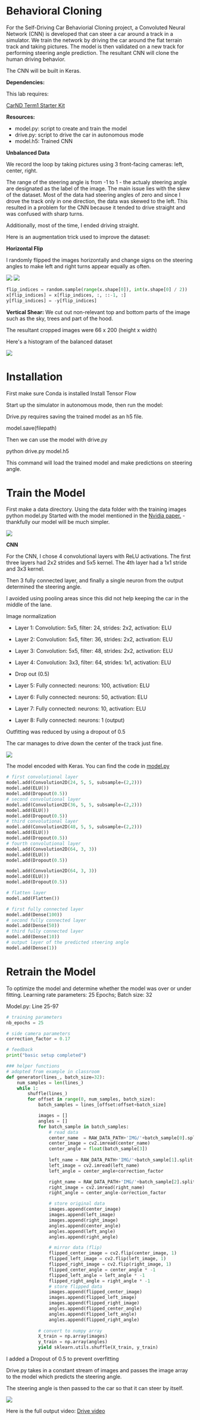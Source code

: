 










# Behavioral Cloning

For the Self-Driving Car Behaviorial Cloning project, a Convoluted Neural Network (CNN) is developed that can steer a car around a track in a simulator. We train the network by driving the car around the flat terrain track and taking pictures. The model is then validated on a new track for performing steering angle prediction. The resultant CNN will clone the human driving behavior.

The CNN will be built in Keras.

**Dependencies:**

This lab requires:

[CarND Term1 Starter Kit](https://github.com/udacity/CarND-Term1-Starter-Kit)
    
**Resources:**
   
* model.py: script to create and train the model
* drive.py: script to drive the car in autonomous mode
* model.h5: Trained CNN


**Unbalanced Data**

We record the loop by taking pictures using 3 front-facing cameras: left, center, right. 

The range of the steering angle is from -1 to 1 - the actualy steering angle are designated as the label of the image. The main issue lies with the skew of the dataset. Most of the data had steering angles of zero and since I drove the track only in one direction, the data was skewed to the left. This resulted in a problem for the CNN because it tended to drive straight and was confused with sharp turns.

Additionally, most of the time, I ended driving straight. 

Here is an augmentation trick used to improve the dataset:

**Horizontal Flip**

I randomly flipped the images horizontally and change signs on the steering angles to make left and right turns appear equally as often.

<img src="Images/center.png">       <img src="Images/flipped.png">



```python
flip_indices = random.sample(range(x.shape[0]), int(x.shape[0] / 2))
x[flip_indices] = x[flip_indices, :, ::-1, :]
y[flip_indices] = -y[flip_indices]
```


**Vertical Shear:** We cut out non-relevant top and bottom parts of the image such as the sky, trees and part of the hood.

The resultant cropped images were 66 x 200 (height x width)

Here's a histogram of the balanced dataset

<img src="Images/histogram.png">

# Installation

First make sure Conda is installed
Install Tensor Flow

Start up the simulator in autonomous mode, then run the model:

Drive.py requires saving the trained model as an h5 file. 

model.save(filepath)

Then we can use the model with drive.py

python drive.py model.h5

This command will load the trained model and make predictions on steering angle.
# Train the Model

First make a data directory. Using the data folder with the training images
python model.py
Started with the model mentioned in the [Nvidia paper.](https://arxiv.org/abs/1604.07316) - thankfully our model will be much simpler. 

<img src="Images/CNN.png">

**CNN**

For the CNN, I chose 4 convolutional layers with ReLU activations. The first three layers had 2x2 strides and 5x5 kernel. The 4th layer had a 1x1 stride and 3x3 kernel. 

Then 3 fully connected layer, and finally a single neuron from the output determined the steering angle. 

I avoided using pooling areas since this did not help keeping the car in the middle of the lane.

Image normalization
* Layer 1: Convolution: 5x5, filter: 24, strides: 2x2, activation: ELU
* Layer 2: Convolution: 5x5, filter: 36, strides: 2x2, activation: ELU
* Layer 3: Convolution: 5x5, filter: 48, strides: 2x2, activation: ELU
* Layer 4: Convolution: 3x3, filter: 64, strides: 1x1, activation: ELU

* Drop out (0.5)

* Layer 5: Fully connected: neurons: 100, activation: ELU
* Layer 6: Fully connected: neurons: 50, activation: ELU
* Layer 7: Fully connected: neurons: 10, activation: ELU
* Layer 8: Fully connected: neurons: 1 (output)

Outfitting was reduced by using a dropout of 0.5

The car manages to drive down the center of the track just fine.

<img src="Images/Cropped.png">




The model encoded with Keras.  You can find the code in [model.py](https://github.com/RUNINDC/Behaviorial-Cloning/blob/master/model.py)


```python
# first convolutional layer
model.add(Convolution2D(24, 5, 5, subsample=(2,2)))
model.add(ELU())
model.add(Dropout(0.5))
# second convolutional layer
model.add(Convolution2D(36, 5, 5, subsample=(2,2)))
model.add(ELU())
model.add(Dropout(0.5))
# third convolutional layer
model.add(Convolution2D(48, 5, 5, subsample=(2,2)))
model.add(ELU())
model.add(Dropout(0.5))
# fourth convolutional layer
model.add(Convolution2D(64, 3, 3))
model.add(ELU())
model.add(Dropout(0.5))

model.add(Convolution2D(64, 3, 3))
model.add(ELU())
model.add(Dropout(0.5))

# flatten layer
model.add(Flatten())

# first fully connected layer
model.add(Dense(100))
# second fully connected layer
model.add(Dense(50))
# third fully connected layer
model.add(Dense(10))
# output layer of the predicted steering angle
model.add(Dense(1))

```

# Retrain the Model

To optimize the model and determine whether the model was over or under fitting. Learning rate parameters: 25 Epochs;  Batch size: 32

Model.py: Line 25-97



```python
# training parameters
nb_epochs = 25

# side camera parameters
correction_factor = 0.17

# feedback
print("basic setup completed")

### helper functions
# adopted from example in classroom
def generator(lines_, batch_size=32):
	num_samples = len(lines_)
	while 1:
		shuffle(lines_)
		for offset in range(0, num_samples, batch_size):
			batch_samples = lines_[offset:offset+batch_size]

			images = []
			angles = []
			for batch_sample in batch_samples:
				# read data
				center_name  = RAW_DATA_PATH+'IMG/'+batch_sample[0].split('/')[-1]
				center_image = cv2.imread(center_name)
				center_angle = float(batch_sample[3])
				
				left_name = RAW_DATA_PATH+'IMG/'+batch_sample[1].split('/')[-1]
				left_image = cv2.imread(left_name)
				left_angle = center_angle+correction_factor

				right_name = RAW_DATA_PATH+'IMG/'+batch_sample[2].split('/')[-1]
				right_image = cv2.imread(right_name)
				right_angle = center_angle-correction_factor

				# store original data
				images.append(center_image)
				images.append(left_image)
				images.append(right_image)
				angles.append(center_angle)
				angles.append(left_angle)
				angles.append(right_angle)

				# mirror data (flip)
				flipped_center_image = cv2.flip(center_image, 1)
				flipped_left_image = cv2.flip(left_image, 1)
				flipped_right_image = cv2.flip(right_image, 1)
				flipped_center_angle = center_angle * -1
				flipped_left_angle = left_angle * -1
				flipped_right_angle = right_angle * -1
				# store flipped data
				images.append(flipped_center_image)
				images.append(flipped_left_image)
				images.append(flipped_right_image)
				angles.append(flipped_center_angle)
				angles.append(flipped_left_angle)
				angles.append(flipped_right_angle)
				
			# convert to numpy array
			X_train = np.array(images)
			y_train = np.array(angles)
			yield sklearn.utils.shuffle(X_train, y_train)
```

I added a Dropout of 0.5 to prevent overfitting

Drive.py takes in a constant stream of images and passes the image array to the model which predicts the steering angle.

The steering angle is then passed to the car so that it can steer by itself.

<img src="drive.gif">

Here is the full output video: [Drive video](https://youtu.be/cfvn01nmSIs)

